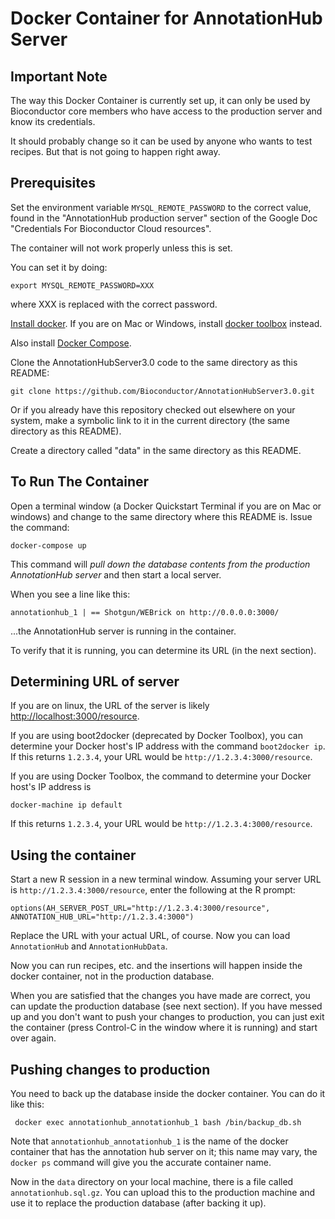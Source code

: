 # Docker Container for AnnotationHub Server

## Important Note

The way this Docker Container is currently set up,
it can only be used by Bioconductor core members
who have access to the production server
and know its credentials.

It should probably change so it can be used by
anyone who wants to test recipes. But that
is not going to happen right away.



## Prerequisites

Set the environment variable `MYSQL_REMOTE_PASSWORD` to
the correct value, found in the "AnnotationHub production
server" section of the Google Doc "Credentials For
Bioconductor Cloud resources".

The container will not work properly unless this is set.

You can set it by doing:

    export MYSQL_REMOTE_PASSWORD=XXX

where XXX is replaced with the correct password.

[Install docker](https://docs.docker.com/installation/).
If you are on Mac or Windows,
install [docker toolbox](https://www.docker.com/toolbox)
instead.

Also install [Docker Compose](https://docs.docker.com/compose/install/).

Clone the AnnotationHubServer3.0 code to the same directory as 
this README:

    git clone https://github.com/Bioconductor/AnnotationHubServer3.0.git

Or if you already have this repository checked out elsewhere
on your system, make a symbolic link to it in the current directory
(the same directory as this README).

Create a directory called "data" in the same directory as
this README.


## To Run The Container

Open a terminal window (a Docker Quickstart Terminal if
you are on Mac or windows) and change to the same
directory where this README is. Issue the command:

    docker-compose up

This command will *pull down the database contents
from the production AnnotationHub server* and then
start a local server.

When you see a line like this:

    annotationhub_1 | == Shotgun/WEBrick on http://0.0.0.0:3000/

...the AnnotationHub server is running in the container.

To verify that it is running, you can determine its URL
(in the next section).

## Determining URL of server

If you are on linux, the URL of the server is likely
[http://localhost:3000/resource](http://localhost:3000/resource).

If you are using boot2docker (deprecated by Docker Toolbox),
you can determine your Docker host's IP address with the command
`boot2docker ip`. If this returns `1.2.3.4`, your URL
would be `http://1.2.3.4:3000/resource`. 

If you are using Docker Toolbox, the command to determine
your Docker host's IP address is 

    docker-machine ip default

If this returns `1.2.3.4`, your URL would be
`http://1.2.3.4:3000/resource`.

## Using the container

Start a new R session in a new terminal window. 
Assuming your server URL 
is `http://1.2.3.4:3000/resource`, enter the following
at the R prompt:

    options(AH_SERVER_POST_URL="http://1.2.3.4:3000/resource",
    ANNOTATION_HUB_URL="http://1.2.3.4:3000")

Replace the URL with your actual URL, of course.
Now you can load `AnnotationHub` and `AnnotationHubData`.

Now you can run recipes, etc. and the insertions will
happen inside the docker container, not in the production
database.

When you are satisfied that the changes you have made are 
correct, you can update the production database (see next
section). If you have messed up and you don't want to
push your changes to production, you can just exit
the container (press Control-C in the window where it is
running) and start over again.

## Pushing changes to production

You need to back up the database inside the docker 
container. You can do it like this:

     docker exec annotationhub_annotationhub_1 bash /bin/backup_db.sh

Note that `annotationhub_annotationhub_1` is the name of the
docker container that has the annotation hub server on it; this
name may vary, the `docker ps` command will give you the
accurate container name.

Now in the `data` directory on your local machine, 
there is a file called `annotationhub.sql.gz`. You 
can upload this to the production machine and
use it to replace the production database
(after backing it up).




